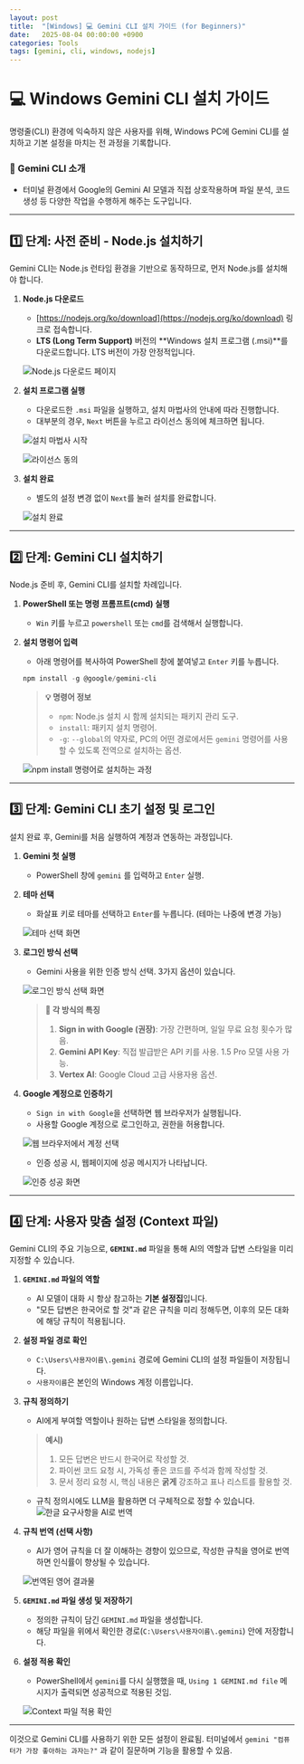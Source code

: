 ```yaml
---
layout: post
title:  "[Windows] 💻 Gemini CLI 설치 가이드 (for Beginners)"
date:   2025-08-04 00:00:00 +0900
categories: Tools
tags: [gemini, cli, windows, nodejs]
---
```


# 💻 Windows Gemini CLI 설치 가이드

명령줄(CLI) 환경에 익숙하지 않은 사용자를 위해, Windows PC에 Gemini CLI를 설치하고 기본 설정을 마치는 전 과정을 기록합니다.

### 🤖 Gemini CLI 소개

-   터미널 환경에서 Google의 Gemini AI 모델과 직접 상호작용하며 파일 분석, 코드 생성 등 다양한 작업을 수행하게 해주는 도구입니다.

---

## 1️⃣ 단계: 사전 준비 - Node.js 설치하기

Gemini CLI는 Node.js 런타임 환경을 기반으로 동작하므로, 먼저 Node.js를 설치해야 합니다.

1.  **Node.js 다운로드**
    -   [https://nodejs.org/ko/download](https://nodejs.org/ko/download) 링크로 접속합니다.
    -   **LTS (Long Term Support)** 버전의 **Windows 설치 프로그램 (.msi)**를 다운로드합니다. LTS 버전이 가장 안정적입니다.

    ![Node.js 다운로드 페이지](/assets/images/gemini-cli-guide/image.png)

2.  **설치 프로그램 실행**
    -   다운로드한 `.msi` 파일을 실행하고, 설치 마법사의 안내에 따라 진행합니다.
    -   대부분의 경우, `Next` 버튼을 누르고 라이선스 동의에 체크하면 됩니다.

    ![설치 마법사 시작](/assets/images/gemini-cli-guide/image-1.png)

    ![라이선스 동의](/assets/images/gemini-cli-guide/image-2.png)

3.  **설치 완료**
    -   별도의 설정 변경 없이 `Next`를 눌러 설치를 완료합니다.

    ![설치 완료](/assets/images/gemini-cli-guide/image-3.png)

---

## 2️⃣ 단계: Gemini CLI 설치하기

Node.js 준비 후, Gemini CLI를 설치할 차례입니다.

1.  **PowerShell 또는 명령 프롬프트(cmd) 실행**
    -   `Win` 키를 누르고 `powershell` 또는 `cmd`를 검색해서 실행합니다.

2.  **설치 명령어 입력**
    -   아래 명령어를 복사하여 PowerShell 창에 붙여넣고 `Enter` 키를 누릅니다.

    ```powershell
    npm install -g @google/gemini-cli
    ```

    > **💡 명령어 정보**
    >
    > -   `npm`: Node.js 설치 시 함께 설치되는 패키지 관리 도구.
    > -   `install`: 패키지 설치 명령어.
    > -   `-g`: `--global`의 약자로, PC의 어떤 경로에서든 `gemini` 명령어를 사용할 수 있도록 전역으로 설치하는 옵션.

    ![npm install 명령어로 설치하는 과정](/assets/images/gemini-cli-guide/image-4.png)

---

## 3️⃣ 단계: Gemini CLI 초기 설정 및 로그인

설치 완료 후, Gemini를 처음 실행하여 계정과 연동하는 과정입니다.

1.  **Gemini 첫 실행**
    -   PowerShell 창에 `gemini` 를 입력하고 `Enter` 실행.

2.  **테마 선택**
    -   화살표 키로 테마를 선택하고 `Enter`를 누릅니다. (테마는 나중에 변경 가능)

    ![테마 선택 화면](/assets/images/gemini-cli-guide/image-5.png)

3.  **로그인 방식 선택**
    -   Gemini 사용을 위한 인증 방식 선택. 3가지 옵션이 있습니다.

    ![로그인 방식 선택 화면](/assets/images/gemini-cli-guide/image-6.png)

    > **🤔 각 방식의 특징**
    >
    > 1.  **Sign in with Google (권장)**: 가장 간편하며, 일일 무료 요청 횟수가 많음.
    > 2.  **Gemini API Key**: 직접 발급받은 API 키를 사용. 1.5 Pro 모델 사용 가능.
    > 3.  **Vertex AI**: Google Cloud 고급 사용자용 옵션.

4.  **Google 계정으로 인증하기**
    -   `Sign in with Google`을 선택하면 웹 브라우저가 실행됩니다.
    -   사용할 Google 계정으로 로그인하고, 권한을 허용합니다.

    ![웹 브라우저에서 계정 선택](/assets/images/gemini-cli-guide/image-7.png)


    -   인증 성공 시, 웹페이지에 성공 메시지가 나타납니다.

    ![인증 성공 화면](/assets/images/gemini-cli-guide/image-8.png)

---

## 4️⃣ 단계: 사용자 맞춤 설정 (Context 파일)

Gemini CLI의 주요 기능으로, **`GEMINI.md`** 파일을 통해 AI의 역할과 답변 스타일을 미리 지정할 수 있습니다.

1.  **`GEMINI.md` 파일의 역할**
    -   AI 모델이 대화 시 항상 참고하는 **기본 설정집**입니다.
    -   "모든 답변은 한국어로 할 것"과 같은 규칙을 미리 정해두면, 이후의 모든 대화에 해당 규칙이 적용됩니다.

2.  **설정 파일 경로 확인**
    -   `C:\Users\사용자이름\.gemini` 경로에 Gemini CLI의 설정 파일들이 저장됩니다.
    -   `사용자이름`은 본인의 Windows 계정 이름입니다.

3.  **규칙 정의하기**
    -   AI에게 부여할 역할이나 원하는 답변 스타일을 정의합니다.

    > **예시)**
    >
    > 1.  모든 답변은 반드시 한국어로 작성할 것.
    > 2.  파이썬 코드 요청 시, 가독성 좋은 코드를 주석과 함께 작성할 것.
    > 3.  문서 정리 요청 시, 핵심 내용은 **굵게** 강조하고 표나 리스트를 활용할 것.

    - 규칙 정의시에도 LLM을 활용하면 더 구체적으로 정할 수 있습니다.
    ![한글 요구사항을 AI로 번역](/assets/images/gemini-cli-guide/image-9.png)

4.  **규칙 번역 (선택 사항)**
    -   AI가 영어 규칙을 더 잘 이해하는 경향이 있으므로, 작성한 규칙을 영어로 번역하면 인식률이 향상될 수 있습니다.

    ![번역된 영어 결과물](/assets/images/gemini-cli-guide/image-10.png)
5.  **`GEMINI.md` 파일 생성 및 저장하기**
    -   정의한 규칙이 담긴 `GEMINI.md` 파일을 생성합니다.
    -   해당 파일을 위에서 확인한 경로(`C:\Users\사용자이름\.gemini`) 안에 저장합니다.

6.  **설정 적용 확인**
    - PowerShell에서 `gemini`를 다시 실행했을 때, `Using 1 GEMINI.md file` 메시지가 출력되면 성공적으로 적용된 것임.

    ![Context 파일 적용 확인](/assets/images/gemini-cli-guide/image-11.png)

---

이것으로 Gemini CLI를 사용하기 위한 모든 설정이 완료됨. 터미널에서 `gemini "컴퓨터가 가장 좋아하는 과자는?"` 과 같이 질문하며 기능을 활용할 수 있음.